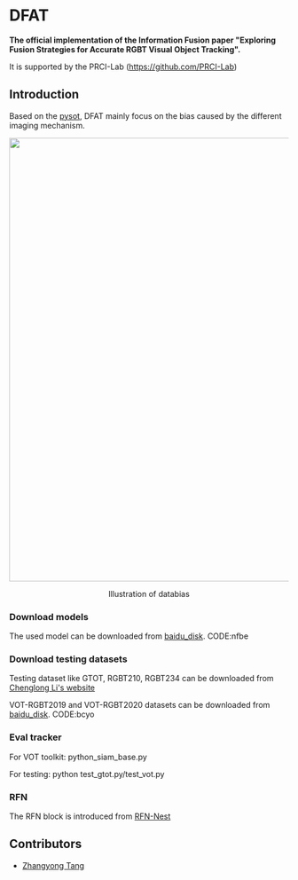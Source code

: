 # DFAT

**The official implementation of the Information Fusion paper "Exploring Fusion Strategies for Accurate RGBT Visual Object Tracking".**

It is supported by the PRCI-Lab (https://github.com/PRCI-Lab)

## Introduction
Based on the [pysot](https://github.com/STVIR/pysot), DFAT  mainly focus on the bias caused by the different imaging mechanism.

<div align="center">
  <img src="figs/bias.jpg" width="800px" />
  <p>Illustration of databias</p>
</div>

### Download models
The used model can be downloaded from [baidu_disk](https://pan.baidu.com/s/1doi2aAGKRhh7ik7vIWLP2w). CODE:nfbe

### Download testing datasets
Testing dataset like GTOT, RGBT210, RGBT234 can be downloaded from [Chenglong Li's website](http://chenglongli.cn/code-dataset/)

VOT-RGBT2019 and VOT-RGBT2020 datasets can be downloaded from [baidu_disk](https://pan.baidu.com/s/1fLw4_vgV6DnIQeN3T-HESw). CODE:bcyo
### Eval tracker
For VOT toolkit: python_siam_base.py

For testing: python test_gtot.py/test_vot.py

### RFN
The RFN block is introduced from [RFN-Nest](https://github.com/hli1221/imagefusion-rfn-nest)
## Contributors

- [Zhangyong Tang](https://github.com/Zhangyong-Tang/)
 
